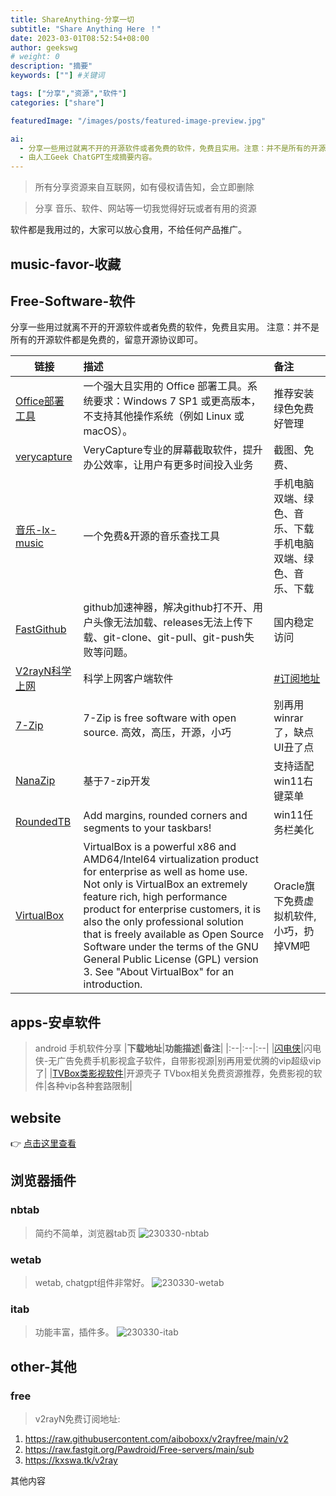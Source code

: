 ```yaml
---
title: ShareAnything-分享一切
subtitle: "Share Anything Here ！"
date: 2023-03-01T08:52:54+08:00
author: geekswg
# weight: 0
description: "摘要"
keywords: [""] #关键词

tags: ["分享","资源","软件"]
categories: ["share"]

featuredImage: "/images/posts/featured-image-preview.jpg"

ai:
  - 分享一些用过就离不开的开源软件或者免费的软件，免费且实用。注意：并不是所有的开源软件都是免费的，留意开源协议即可。分享 音乐、软件、网站等一切我觉得好玩或者有用的资源。
  - 由人工Geek ChatGPT生成摘要内容。
---
```


> 所有分享资源来自互联网，如有侵权请告知，会立即删除

> 分享 音乐、软件、网站等一切我觉得好玩或者有用的资源

软件都是我用过的，大家可以放心食用，不给任何产品推广。

<!--more-->
## music-favor-收藏

## Free-Software-软件


分享一些用过就离不开的开源软件或者免费的软件，免费且实用。
注意：并不是所有的开源软件都是免费的，留意开源协议即可。


|<center>**链接**</center>| **描述** | **备注** |
|:--|:------|:--|
|[Office部署工具](https://otp.landian.vip/zh-cn/download.html)|一个强大且实用的 Office 部署工具。系统要求：Windows 7 SP1 或更高版本，不支持其他操作系统（例如 Linux 或 macOS）。|推荐安装绿色免费好管理|
|[verycapture](https://verycapture.com/cn/download.html)|VeryCapture专业的屏幕截取软件，提升办公效率，让用户有更多时间投入业务|截图、免费、            |
|[音乐-lx-music](https://lxmusic.toside.cn/)|一个免费&开源的音乐查找工具|手机电脑双端、绿色、音乐、下载手机电脑双端、绿色、音乐、下载|
|[FastGithub](https://github.com/dotnetcore/FastGithub/releases)|github加速神器，解决github打不开、用户头像无法加载、releases无法上传下载、git-clone、git-pull、git-push失败等问题。|国内稳定访问|
|[V2rayN科学上网](https://github.com/2dust/v2rayN/releases)|科学上网客户端软件|[#订阅地址](#free)|
|[7-Zip](https://www.7-zip.org/)|7-Zip is free software with open source. 高效，高压，开源，小巧|别再用winrar了，缺点UI丑了点|
|[NanaZip](https://github.com/M2Team/NanaZip/releases/)|基于7-zip开发|支持适配win11右键菜单|
|[RoundedTB](https://github.com/torchgm/RoundedTB/releases)|Add margins, rounded corners and segments to your taskbars!|win11任务栏美化|
|[VirtualBox](https://www.virtualbox.org/)|VirtualBox is a powerful x86 and AMD64/Intel64 virtualization product for enterprise as well as home use. Not only is VirtualBox an extremely feature rich, high performance product for enterprise customers, it is also the only professional solution that is freely available as Open Source Software under the terms of the GNU General Public License (GPL) version 3. See "About VirtualBox" for an introduction.| Oracle旗下免费虚拟机软件,小巧，扔掉VM吧 |

## apps-安卓软件

> android 手机软件分享
|**下载地址**|**功能描述**|**备注**|
|:--|:--|:--|
|[闪电侠](https://share.weiyun.com/s7FnuI6E)|闪电侠-无广告免费手机影视盒子软件，自带影视源|别再用爱优腾的vip超级vip了|
|[TVBox类影视软件](http://xn--sss604efuw.ga/)|开源壳子 TVbox相关免费资源推荐，免费影视的软件|各种vip各种套路限制|

## website

👉 [点击这里查看](http://geekswg.js.cool/website/ "网站收藏")

## 浏览器插件

### nbtab

> 简约不简单，浏览器tab页 
![230330-nbtab](https://cdn.staticaly.com/gh/geekswg/static@main/blog-img/posts2023/230330-nbtab.webp "nbtab")

### wetab
> wetab, chatgpt组件非常好。
![230330-wetab](https://cdn.staticaly.com/gh/geekswg/static@main/blog-img/posts2023/230330-wetab.webp "wetab")

### itab

> 功能丰富，插件多。
![230330-itab](https://cdn.staticaly.com/gh/geekswg/static@main/blog-img/posts2023/230330-itab.webp "itab")

## other-其他

### free

> v2rayN免费订阅地址:

1. https://raw.githubusercontent.com/aiboboxx/v2rayfree/main/v2
2. https://raw.fastgit.org/Pawdroid/Free-servers/main/sub
3. https://kxswa.tk/v2ray

其他内容
